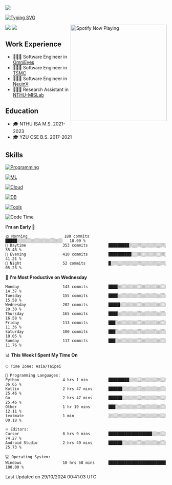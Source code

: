 ![](https://komarev.com/ghpvc/?username=peter0512lee&color=ff69b4)

[![Typing SVG](https://readme-typing-svg.herokuapp.com?color=F742BA&size=20&lines=Hi!+I'm+JYL)](https://git.io/typing-svg)

[<img src="https://spotify-now-playing.peter0512lee.vercel.app/api/spotify-playing" alt="Spotify Now Playing" width="300" align="right" />](https://open.spotify.com/user/21iyoswqgnkoe7peuesmqnhgy)

![](https://leetcard.jacoblin.cool/peter0512lee?theme=dark)
![](https://github-readme-activity-graph.vercel.app/graph?username=peter0512lee&theme=github)

## Work Experience
- 🧑🏻‍💻 Software Engineer in [OmniEyes](https://www.theomnieyes.com/)
- 🧑🏻‍💻 Software Engineer in [TSMC](https://www.tsmc.com/)
- 🧑🏻‍💻 Software Engineer in [NeuinX](https://neuinx.com/)
- 🧑🏻‍💻 Research Assistant in [NTHU-MISLab](https://mislab.cs.nthu.edu.tw/)

## Education
- 🎓 NTHU ISA M.S. 2021-2023
- 🎓 YZU CSE B.S. 2017-2021

## Skills
[![Programming](https://skillicons.dev/icons?i=cpp,py,kotlin)](https://skillicons.dev)

[![ML](https://skillicons.dev/icons?i=pytorch,opencv,sklearn)](https://skillicons.dev)

<!-- [![Web](https://skillicons.dev/icons?i=html,css,react,tailwind,nodejs,vite)](https://skillicons.dev) -->

[![Cloud](https://skillicons.dev/icons?i=aws,azure,docker,k8s)](https://skillicons.dev)

[![DB](https://skillicons.dev/icons?i=postgresql,firebase,sqlite,mongodb)](https://skillicons.dev)

[![Tools](https://skillicons.dev/icons?i=git,github,githubactions,vscode,postman,anaconda,androidstudio)](https://skillicons.dev)

<!--
<table><tr><td valign="top" width="50%">

<img src="https://github-readme-stats-sigma-five.vercel.app/api?username=peter0512lee&hide_border=true&show_icons=true&locale=en&layout=compact&theme=dracula" align="left" style="width: 100%" />

</td><td valign="top" width="50%">

<img src="https://github-readme-stats-sigma-five.vercel.app/api/top-langs?username=peter0512lee&hide_border=true&show_icons=true&locale=en&layout=compact&theme=dracula" align="left" style="width: 100%" />

</td></tr></table>  
-->

<!--START_SECTION:waka-->
![Code Time](http://img.shields.io/badge/Code%20Time-1%2C349%20hrs%2012%20mins-blue)

**I'm an Early 🐤** 

```text
🌞 Morning                180 commits         █████░░░░░░░░░░░░░░░░░░░░   18.09 % 
🌆 Daytime                353 commits         █████████░░░░░░░░░░░░░░░░   35.48 % 
🌃 Evening                410 commits         ██████████░░░░░░░░░░░░░░░   41.21 % 
🌙 Night                  52 commits          █░░░░░░░░░░░░░░░░░░░░░░░░   05.23 % 
```
📅 **I'm Most Productive on Wednesday** 

```text
Monday                   143 commits         ████░░░░░░░░░░░░░░░░░░░░░   14.37 % 
Tuesday                  155 commits         ████░░░░░░░░░░░░░░░░░░░░░   15.58 % 
Wednesday                202 commits         █████░░░░░░░░░░░░░░░░░░░░   20.30 % 
Thursday                 165 commits         ████░░░░░░░░░░░░░░░░░░░░░   16.58 % 
Friday                   113 commits         ███░░░░░░░░░░░░░░░░░░░░░░   11.36 % 
Saturday                 100 commits         ███░░░░░░░░░░░░░░░░░░░░░░   10.05 % 
Sunday                   117 commits         ███░░░░░░░░░░░░░░░░░░░░░░   11.76 % 
```


📊 **This Week I Spent My Time On** 

```text
🕑︎ Time Zone: Asia/Taipei

💬 Programming Languages: 
Python                   4 hrs 1 min         █████████░░░░░░░░░░░░░░░░   36.65 % 
Kotlin                   2 hrs 47 mins       ██████░░░░░░░░░░░░░░░░░░░   25.46 % 
Go                       2 hrs 47 mins       ██████░░░░░░░░░░░░░░░░░░░   25.46 % 
Other                    1 hr 19 mins        ███░░░░░░░░░░░░░░░░░░░░░░   12.11 % 
textmate                 1 min               ░░░░░░░░░░░░░░░░░░░░░░░░░   00.18 % 

🔥 Editors: 
Cursor                   8 hrs 9 mins        ███████████████████░░░░░░   74.27 % 
Android Studio           2 hrs 49 mins       ██████░░░░░░░░░░░░░░░░░░░   25.73 % 

💻 Operating System: 
Windows                  10 hrs 58 mins      █████████████████████████   100.00 % 
```


 Last Updated on 29/10/2024 00:41:03 UTC
<!--END_SECTION:waka-->


<!--
**peter0512lee/peter0512lee** is a ✨ _special_ ✨ repository because its `README.md` (this file) appears on your GitHub profile.

